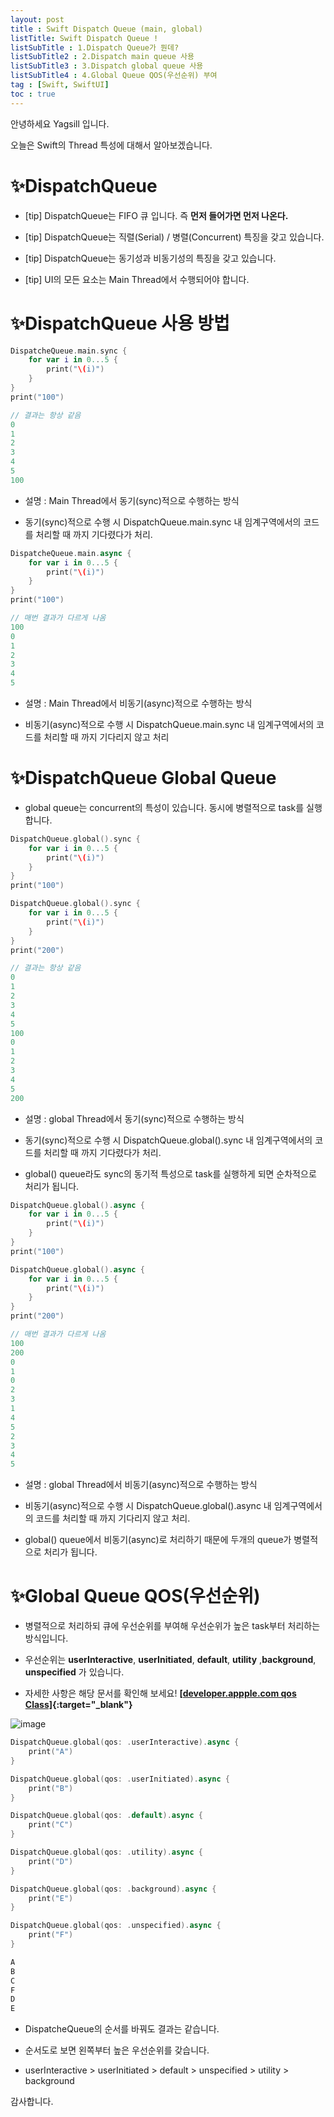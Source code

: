 ```yaml
---
layout: post
title : Swift Dispatch Queue (main, global)
listTitle: Swift Dispatch Queue !
listSubTitle : 1.Dispatch Queue가 뭔데?
listSubTitle2 : 2.Dispatch main queue 사용
listSubTitle3 : 3.Dispatch global queue 사용
listSubTitle4 : 4.Global Queue QOS(우선순위) 부여
tag : [Swift, SwiftUI]
toc : true
---
```


안녕하세요 Yagsill 입니다.
  
오늘은 Swift의 Thread 특성에 대해서 알아보겠습니다.

<div id="subTitle"></div>
  
# ✨**DispatchQueue**
  
* [tip] DispatchQueue는 FIFO 큐 입니다. 즉 **먼저 들어가면 먼저 나온다.**
  
* [tip] DispatchQueue는 직렬(Serial) / 병렬(Concurrent) 특징을 갖고 있습니다.
  
* [tip] DispatchQueue는 동기성과 비동기성의 특징을 갖고 있습니다.
  
* [tip] UI의 모든 요소는 Main Thread에서 수행되어야 합니다.

<div id="subTitle2"></div>

# ✨**DispatchQueue 사용 방법**
  
```swift
DispatcheQueue.main.sync {
    for var i in 0...5 {
        print("\(i)")
    }
}
print("100")
```

```swift
// 결과는 항상 같음
0
1
2
3
4
5
100
```
  
* 설명 : Main Thread에서 동기(sync)적으로 수행하는 방식
  
* 동기(sync)적으로 수행 시 DispatchQueue.main.sync 내 임계구역에서의 코드를 처리할 때 까지 기다렸다가 처리.
  
```swift
DispatcheQueue.main.async {
    for var i in 0...5 {
        print("\(i)")
    }
}
print("100")
```

```swift
// 매번 결과가 다르게 나옴
100
0
1
2
3
4
5
```
  
* 설명 : Main Thread에서 비동기(async)적으로 수행하는 방식
  
* 비동기(async)적으로 수행 시 DispatchQueue.main.sync 내 임계구역에서의 코드를 처리할 때 까지 기다리지 않고 처리
  
<div id="subTitle3"></div>

# ✨**DispatchQueue Global Queue**
  
* global queue는 concurrent의 특성이 있습니다. 동시에 병렬적으로 task를 실행합니다.
  
```swift
DispatchQueue.global().sync {
    for var i in 0...5 {
        print("\(i)")
    }
}
print("100")

DispatchQueue.global().sync {
    for var i in 0...5 {
        print("\(i)")
    }
}
print("200")
```

```swift
// 결과는 항상 같음
0
1
2
3
4
5
100
0
1
2
3
4
5
200
```
  
* 설명 : global Thread에서 동기(sync)적으로 수행하는 방식
  
* 동기(sync)적으로 수행 시 DispatchQueue.global().sync 내 임계구역에서의 코드를 처리할 때 까지 기다렸다가 처리.
  
* global() queue라도 sync의 동기적 특성으로 task를 실행하게 되면 순차적으로 처리가 됩니다.
  
```swift
DispatchQueue.global().async {
    for var i in 0...5 {
        print("\(i)")
    }
}
print("100")

DispatchQueue.global().async {
    for var i in 0...5 {
        print("\(i)")
    }
}
print("200")
```

```swift
// 매번 결과가 다르게 나옴
100
200
0
1
0
2
3
1
4
5
2
3
4
5
```
  
* 설명 : global Thread에서 비동기(async)적으로 수행하는 방식
  
* 비동기(async)적으로 수행 시 DispatchQueue.global().async 내 임계구역에서의 코드를 처리할 때 까지 기다리지 않고 처리.
  
* global() queue에서 비동기(async)로 처리하기 때문에 두개의 queue가 병렬적으로 처리가 됩니다.
  
<div id="subTitle4"></div>

# ✨**Global Queue QOS(우선순위)**
  
* 병렬적으로 처리하되 큐에 우선순위를 부여해 우선순위가 높은 task부터 처리하는 방식입니다.
  
* 우선순위는 **userInteractive**, **userInitiated**, **default**, **utility** ,**background**, **unspecified** 가 있습니다.
  
* 자세한 사항은 해당 문서를 확인해 보세요! **[[developer.appple.com qos Class]](https://developer.apple.com/documentation/dispatch/dispatchqos/qosclass){:target="_blank"}**
  
![image](/assets/SwiftqosClass.png)
  
```swift
DispatchQueue.global(qos: .userInteractive).async {
    print("A")
}

DispatchQueue.global(qos: .userInitiated).async {
    print("B")
}

DispatchQueue.global(qos: .default).async {
    print("C")
}

DispatchQueue.global(qos: .utility).async {
    print("D")
}

DispatchQueue.global(qos: .background).async {
    print("E")
}

DispatchQueue.global(qos: .unspecified).async {
    print("F")
}
```

```swift
A
B
C
F
D
E
```
  
* DispatcheQueue의 순서를 바꿔도 결과는 같습니다.
  
* 순서도로 보면 왼쪽부터 높은 우선순위를 갖습니다.
  
* userInteractive > userInitiated > default > unspecified > utility > background
  
감사합니다.